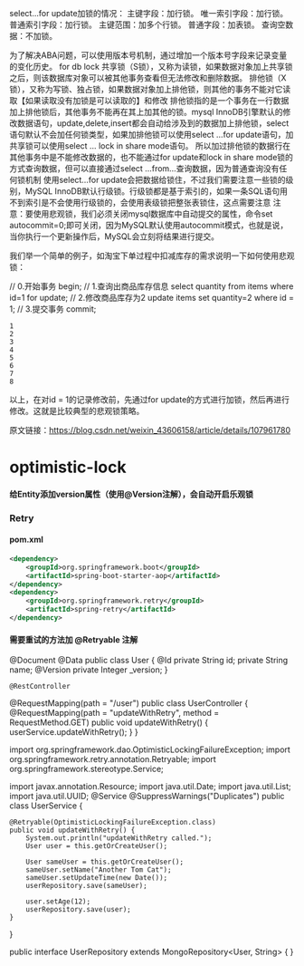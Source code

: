 select...for update加锁的情况：
    主键字段：加行锁。
    唯一索引字段：加行锁。
    普通索引字段：加行锁。
    主键范围：加多个行锁。
    普通字段：加表锁。
    查询空数据：不加锁。


    
为了解决ABA问题，可以使用版本号机制，通过增加一个版本号字段来记录变量的变化历史。
for db lock
共享锁（S锁），又称为读锁，如果数据对象加上共享锁之后，则该数据库对象可以被其他事务查看但无法修改和删除数据。
排他锁（X锁），又称为写锁、独占锁，如果数据对象加上排他锁，则其他的事务不能对它读取【如果读取没有加锁是可以读取的】和修改
排他锁指的是一个事务在一行数据加上排他锁后，其他事务不能再在其上加其他的锁。mysql InnoDB引擎默认的修改数据语句，update,delete,insert都会自动给涉及到的数据加上排他锁，select语句默认不会加任何锁类型，如果加排他锁可以使用select …for update语句，加共享锁可以使用select … lock in share mode语句。 所以加过排他锁的数据行在其他事务中是不能修改数据的，也不能通过for update和lock in share mode锁的方式查询数据，但可以直接通过select …from…查询数据，因为普通查询没有任何锁机制
使用select…for update会把数据给锁住，不过我们需要注意一些锁的级别，MySQL InnoDB默认行级锁。行级锁都是基于索引的，如果一条SQL语句用不到索引是不会使用行级锁的，会使用表级锁把整张表锁住，这点需要注意
注意：要使用悲观锁，我们必须关闭mysql数据库中自动提交的属性，命令set autocommit=0;即可关闭，因为MySQL默认使用autocommit模式，也就是说，当你执行一个更新操作后，MySQL会立刻将结果进行提交。

我们举一个简单的例子，如淘宝下单过程中扣减库存的需求说明一下如何使用悲观锁：

// 0.开始事务
begin; 
// 1.查询出商品库存信息
select quantity from items where id=1 for update;
// 2.修改商品库存为2
update items set quantity=2 where id = 1;
// 3.提交事务
commit;

    1
    2
    3
    4
    5
    6
    7
    8

以上，在对id = 1的记录修改前，先通过for update的方式进行加锁，然后再进行修改。这就是比较典型的悲观锁策略。

                        
原文链接：https://blog.csdn.net/weixin_43606158/article/details/107961780

# optimistic-lock
#### 给Entity添加version属性（使用@Version注解），会自动开启乐观锁
### Retry

#### pom.xml

```xml
<dependency>
    <groupId>org.springframework.boot</groupId>
    <artifactId>spring-boot-starter-aop</artifactId>
</dependency>
<dependency>
    <groupId>org.springframework.retry</groupId>
    <artifactId>spring-retry</artifactId>
</dependency>
```
#### 需要重试的方法加 @Retryable 注解

@Document
@Data
public class User {
    @Id
    private String id;
      private String name;
       @Version
    private Integer _version;
    }
    
    @RestController
@RequestMapping(path = "/user")
public class UserController {
    @RequestMapping(path = "updateWithRetry", method = RequestMethod.GET)
    public void updateWithRetry() {
        userService.updateWithRetry();
    }
}



import org.springframework.dao.OptimisticLockingFailureException;
import org.springframework.retry.annotation.Retryable;
import org.springframework.stereotype.Service;

import javax.annotation.Resource;
import java.util.Date;
import java.util.List;
import java.util.UUID;
@Service
@SuppressWarnings("Duplicates")
public class UserService {


    @Retryable(OptimisticLockingFailureException.class)
    public void updateWithRetry() {
        System.out.println("updateWithRetry called.");
        User user = this.getOrCreateUser();

        User sameUser = this.getOrCreateUser();
        sameUser.setName("Another Tom Cat");
        sameUser.setUpdateTime(new Date());
        userRepository.save(sameUser);

        user.setAge(12);
        userRepository.save(user);
    }
}


public interface UserRepository extends MongoRepository<User, String> {
}
